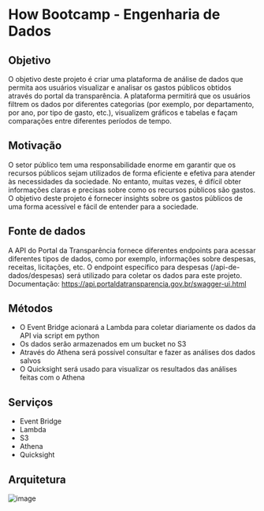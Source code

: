 # How Bootcamp - Engenharia de Dados

## Objetivo
O objetivo deste projeto é criar uma plataforma de análise de dados que permita aos usuários visualizar e analisar os gastos públicos obtidos através do portal da transparência. A plataforma permitirá que os usuários filtrem os dados por diferentes categorias (por exemplo, por departamento, por ano, por tipo de gasto, etc.), visualizem gráficos e tabelas e façam comparações entre diferentes períodos de tempo.

## Motivação
O setor público tem uma responsabilidade enorme em garantir que os recursos públicos sejam utilizados de forma eficiente e efetiva para atender às necessidades da sociedade. No entanto, muitas vezes, é difícil obter informações claras e precisas sobre como os recursos públicos são gastos. O objetivo deste projeto é fornecer insights sobre os gastos públicos de uma forma acessível e fácil de entender para a sociedade.

## Fonte de dados
A API do Portal da Transparência fornece diferentes endpoints para acessar diferentes tipos de dados, como por exemplo, informações sobre despesas, receitas, licitações, etc. O endpoint específico para despesas (/api-de-dados/despesas) será utilizado para coletar os dados para este projeto. Documentação: https://api.portaldatransparencia.gov.br/swagger-ui.html

## Métodos
- O Event Bridge acionará a Lambda para coletar diariamente os dados da API via script em python
- Os dados serão armazenados em um bucket no S3
- Através do Athena será possível consultar e fazer as análises dos dados salvos
- O Quicksight será usado para visualizar os resultados das análises feitas com o Athena

## Serviços
- Event Bridge
- Lambda
- S3
- Athena
- Quicksight

## Arquitetura

![image](https://user-images.githubusercontent.com/80830498/217415517-95695286-dc1e-4ddc-aae5-99b21cbe70dc.png)
